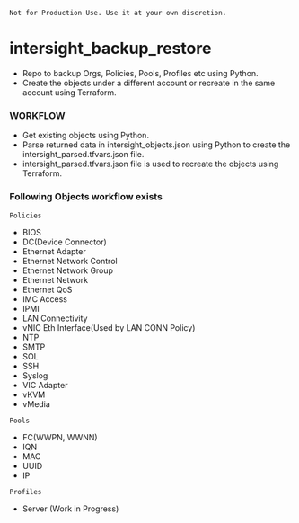 `Not for Production Use. Use it at your own discretion.`

# intersight_backup_restore
- Repo to backup Orgs, Policies, Pools, Profiles etc using Python.
- Create the objects under a different account or recreate in the same account using Terraform.

### WORKFLOW
- Get existing objects using Python.
- Parse returned data in intersight_objects.json using Python to create the intersight_parsed.tfvars.json file.
- intersight_parsed.tfvars.json file is used to recreate the objects using Terraform.

### Following Objects workflow exists
`Policies`
- BIOS
- DC(Device Connector)
- Ethernet Adapter
- Ethernet Network Control
- Ethernet Network Group
- Ethernet Network
- Ethernet QoS
- IMC Access
- IPMI
- LAN Connectivity
- vNIC Eth Interface(Used by LAN CONN Policy)
- NTP
- SMTP
- SOL
- SSH
- Syslog
- VIC Adapter
- vKVM
- vMedia

`Pools`
- FC(WWPN, WWNN)
- IQN
- MAC
- UUID
- IP

`Profiles`
- Server (Work in Progress)

